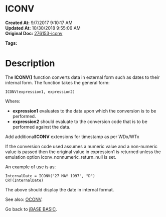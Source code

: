 # ICONV

**Created At:** 9/7/2017 9:10:17 AM  
**Updated At:** 10/30/2018 9:55:06 AM  
**Original Doc:** [276153-iconv](https://docs.jbase.com/36868-jbase-basic/276153-iconv)  

**Tags:**
<badge text='conversions' vertical='middle' />

# Description

The **ICONV()** function converts data in external form such as dates to their internal form. The function takes the general form:

```
ICONV(expression1, expression2)
```

Where:

- **expression1** evaluates to the data upon which the conversion is to be performed.
- **expression2** should evaluate to the conversion code that is to be performed against the data.


Add additional**ICONV** extensions for timestamp as per WDx/WTx

If the conversion code used assumes a numeric value and a non-numeric value is passed then the original value in expression1 is returned unless the emulation option iconv\_nonnumeric\_return\_null is set.

An example of use is as:

```
InternalDate = ICONV("27 MAY 1997", "D")
CRT(InternalDate)
```

The above should display the date in internal format.



See also: [OCONV](277483-oconv).

Go back to [jBASE BASIC](263498-jbase-basic).
